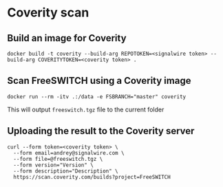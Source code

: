 # Coverity scan

## Build an image for Coverity
```
docker build -t coverity --build-arg REPOTOKEN=<signalwire token> --build-arg COVERITYTOKEN=<coverity token> .
```

## Scan FreeSWITCH using a Coverity image
```
docker run --rm -itv .:/data -e FSBRANCH="master" coverity
```

This will output `freeswitch.tgz` file to the current folder

## Uploading the result to the Coverity server
```
curl --form token=<coverity token> \
  --form email=andrey@signalwire.com \
  --form file=@freeswitch.tgz \
  --form version="Version" \
  --form description="Description" \
  https://scan.coverity.com/builds?project=FreeSWITCH
```